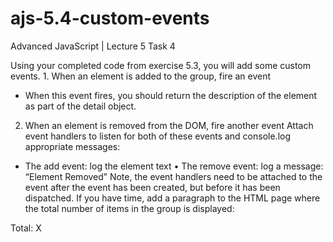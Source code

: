 # ajs-5.4-custom-events
Advanced JavaScript | Lecture 5 Task 4

Using your completed code from exercise 5.3, you will add some custom events. 1. When an element is added to the group, fire an event 
- When this event fires, you should return the description of the element as part of the detail object. 
2. When an element is removed from the DOM, fire another event Attach event handlers to listen for both of these events and console.log appropriate messages: 
- The add event: log the element text • The remove event: log a message: “Element Removed” 
Note, the event handlers need to be attached to the event after the event has been created, but before it has been dispatched. 
If you have time, add a paragraph to the HTML page where the total number of items in the group is displayed: 
<p>Total: <span id="total-items">X</span></p>
